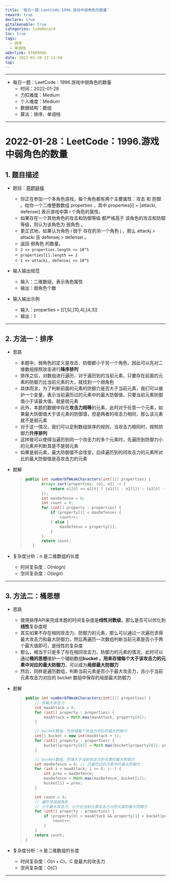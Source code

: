 ```yaml
---
title: '每日一题:LeetCode:1996.游戏中弱角色的数量'
reward: true
declare: true
gitalkenable: true
categories: CodeRecord
toc: true
tags:
  - 排序
  - 单调栈
abbrlink: 5f60956b
date: 2022-01-28 22:13:59
top:
---
```

---

* 每日一题：LeetCode：1996.游戏中弱角色的数量
  * 时间：2022-01-28
  * 力扣难度：Medium
  * 个人难度：Medium
  * 数据结构：数组
  * 算法：排序、单调栈


---

<!-- more -->

# 2022-01-28：LeetCode：1996.游戏中弱角色的数量

## 1. 题目描述

* 题目：[原题链接](https://leetcode-cn.com/problems/the-number-of-weak-characters-in-the-game/)

  * 你正在参加一个多角色游戏，每个角色都有两个主要属性：攻击 和 防御 。给你一个二维整数数组 properties ，其中 properties[i] = [attacki, defensei] 表示游戏中第 i 个角色的属性。
  * 如果存在一个其他角色的攻击和防御等级 都严格高于 该角色的攻击和防御等级，则认为该角色为 弱角色 。
  * 更正式地，如果认为角色 i 弱于 存在的另一个角色 j ，那么 attackj > attacki 且 defensej > defensei 。
  * 返回 弱角色 的数量。
  * `2 <= properties.length <= 10^5`
  * `properties[i].length == 2`
  * `1 <= attacki, defensei <= 10^5`
  
* 输入输出规范
  * 输入：二维数组，表示角色属性
  * 输出：弱角色个数
* 输入输出示例
  * 输入：properties = [[1,5],[10,4],[4,3]]
  * 输出：1


---

## 2. 方法一：排序

* 思路

  * 本题中，弱角色的定义是攻击、防御都小于另一个角色，因此可以先对二维数组按照攻击进行**降序排列**
  * 排序之后，对数组进行遍历，对于遍历到的当前元素，只要存在前面的元素的防御力比当前元素的大，就找到一个弱角色
  * 具体而言，为了判断前面的元素的防御力是否大于当前元素，我们可以维护一个变量，表示当前遍历过的元素中的最大防御值，只要当前元素防御值小于该最大值，就是弱元素
  * 此外，本题的数据中存在**攻击力相等**的元素，此时对于任意一个元素，如果最大防御值大于该元素的防御值，但是两者的攻击力相同，那么该元素就不是弱元素
  * 对于这一情况，我们可以定制数组排序的规则，当攻击力相同时，按照防御力**升序排列**
  * 这样做可以使得当遍历到同一个攻击力的多个元素时，先遍历到防御力小的元素并判断其是不是弱元素
  * 如果是弱元素，最大防御值不会改变，后续遍历到的同攻击力的元素所对比的最大防御值是高攻击力的元素

* 题解

  > ```java
  > public int numberOfWeakCharacters(int[][] properties) {
  >        Arrays.sort(properties, (o1, o2) -> {
  >            return o1[0] == o2[0] ? (o1[1] - o2[1]) : (o2[0] - o1[0]);
  >        });
  >        int maxDefense = 0;
  >        int count = 0;
  >        for (int[] property : properties) {
  >            if (property[1] < maxDefense) {
  >                count++;
  >            } else {
  >                maxDefense = property[1];
  >            }
  >        }
  >        return count;
  >    }
  >    ```
  
* 复杂度分析：n 是二维数组的长度

  * 时间复杂度：$O(nlogn)$
  * 空间复杂度：$O(logn)$

---

## 3. 方法二：桶思想

* 思路

  * 使用排序API来完成本题的时间复杂度是**线性对数级**，那么是否可以优化到**线性**复杂度呢
  * 其实如果不存在相同攻击力、防御力的元素，那么可以通过一次遍历求得最大攻击力和最大防御力，然后再遍历一次数组判断当前元素是否小于两个最大值即可，是线性的复杂度
  * 那么，相当于只是多了存在相同攻击力、防御力的元素的情况，此时可以通过**桶的思想**维护一个辅助数组**bucket **，用来存储**每个大于该攻击力的元素中对应的最大防御力**，可以成为**局部最大防御力**
  * 然后，同样是遍历数组，判断当前元素是否小于最大攻击力，且小于当前元素攻击力对应的 bucket 数组中保存的局部最大防御力

* 题解

  > ```java
  > public int numberOfWeakCharacters(int[][] properties) {
  >     // 求最大攻击力
  >     int maxAttack = 0;
  >     for (int[] property : properties) {
  >         maxAttack = Math.max(maxAttack, property[0]);
  >     }
  > 
  >     // bucket数组，先存储每个攻击力对应的最大防御力
  >     int[] bucket = new int[maxAttack + 1];
  >     for (int[] property : properties) {
  >         bucket[property[0]] = Math.max(bucket[property[0]], property[1]);
  >     }
  > 
  >     // bucket数组，存储大于当前攻击力的元素的最大防御力
  >     int maxDefence = 0; // 已遍历过的元素中的最大防御力
  >     for (int i = maxAttack; i >= 0; i--) {
  >         int prev = maxDefence;
  >         maxDefence = Math.max(maxDefence, bucket[i]);
  >         bucket[i] = prev;
  >     }
  > 
  >     int count = 0;
  >     // 遍历寻找弱角色
  >     // 小于最大攻击力，小于比当前元素攻击力大的元素的最大防御力
  >     for (int[] property : properties) {
  >         if (property[0] < maxAttack && property[1] < bucket[property[0]]) {
  >             count++;
  >         }
  >     }
  >     return count;
  > }
  > ```

* 复杂度分析：n 是二维数组的长度

  * 时间复杂度：$O(n+C)$，C 是最大的攻击力
  * 空间复杂度：$O(C)$

---

